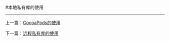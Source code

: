 #本地私有库的使用

--------------------------------------------

上一篇：[CocoaPods的使用](CocoaPods的使用.md)

下一篇：[远程私有库的使用](远程私有库的使用.md)
